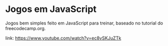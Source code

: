 # Jogos em JavaScript

Jogos bem simples feito em JavaScript para treinar, baseado no tutorial do freecodecamp.org.

link: https://www.youtube.com/watch?v=ec8vSKJuZTk
